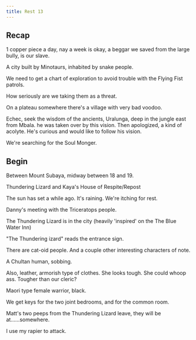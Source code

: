 ```yaml
---
title: Rest 13
---
```



## Recap

1 copper piece a day, nay a week is okay, a beggar we saved from the large bully, is our slave.

A city built by Minotaurs,
inhabited by snake people.

We need to get a chart of exploration
to avoid trouble with the Flying Fist patrols.

How seriously are we taking them as a threat.

On a plateau somewhere there's a village with very bad voodoo.


Echec,
seek the wisdom of the ancients,
Uralunga, deep in the jungle
east from Mbala.
he was taken over by this vision.
Then apologized,
a kind of acolyte.
He's curious and would like to follow his vision.


We're searching for the Soul Monger.

## Begin

Between Mount Subaya,
midway between 18 and 19.

Thundering Lizard
and
Kaya's House of Respite/Repost

The sun has set a while ago.
It's raining.
We're itching for rest.

Danny's meeting with the Triceratops people.

The Thundering Lizard is in the city (heavily 'inspired' on the The Blue Water Inn)

"The Thundering  izard" reads the entrance sign.

There are cat-oid people.
And a couple other interesting characters of note.

A Chultan human, sobbing.

Also, leather, armorish type of clothes.
She looks tough. She could whoop ass.
Tougher than our cleric?

Maori type female warrior, black.

We get keys for the two joint bedrooms, and for the common room.

Matt's two peeps from the Thundering Lizard leave, they will be at......somewhere.


I use my rapier to attack.




